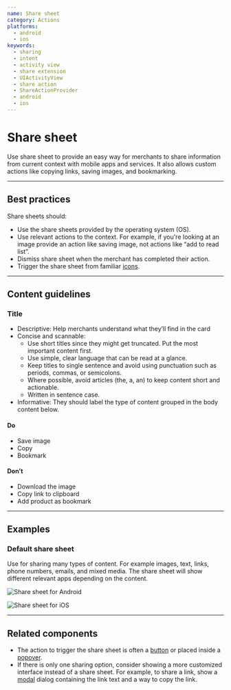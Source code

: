 ```yaml
---
name: Share sheet
category: Actions
platforms:
  - android
  - ios
keywords:
  - sharing
  - intent
  - activity view
  - share extension
  - UIActivityView
  - share action
  - ShareActionProvider
  - android
  - ios
---
```


# Share sheet

Use share sheet to provide an easy way for merchants to share information from current context with mobile apps and services. It also allows custom actions like copying links, saving images, and bookmarking.

---

## Best practices

Share sheets should:

- Use the share sheets provided by the operating system (OS).
- Use relevant actions to the context. For example, if you're looking at an image provide an action like saving image, not actions like “add to read list”.
- Dismiss share sheet when the merchant has completed their action.
- Trigger the share sheet from familiar [icons](components/images-and-icons/icon).

---

## Content guidelines

### Title

- Descriptive: Help merchants understand what they’ll find in the card
- Concise and scannable:
  - Use short titles since they might get truncated. Put the most important content first.
  - Use simple, clear language that can be read at a glance.
  - Keep titles to single sentence and avoid using punctuation such as
    periods, commas, or semicolons.
  - Where possible, avoid articles (the, a, an) to keep content short and
    actionable.
  - Written in sentence case.
- Informative: They should label the type of content grouped in the body content below.

<!-- usagelist -->

#### Do

- Save image
- Copy
- Bookmark

#### Don’t

- Download the image
- Copy link to clipboard
- Add product as bookmark

<!-- end -->

---

## Examples

### Default share sheet

Use for sharing many types of content. For example images, text, links, phone numbers, emails, and mixed media. The share sheet will show different relevant apps depending on the content.

<!-- content-for: android -->

![Share sheet for Android](components/ShareSheet/android/default.png)

<!-- /content-for -->

<!-- content-for: ios -->

![Share sheet for iOS](components/ShareSheet/ios/default.png)

<!-- /content-for -->

---

## Related components

- The action to trigger the share sheet is often a [button](components/actions/button) or placed inside a [popover](components/overlays/popover).
- If there is only one sharing option, consider showing a more customized interface instead of a share sheet. For example, to share a link, show a [modal](components/overlays/modal) dialog containing the link text and a way to copy the link.
